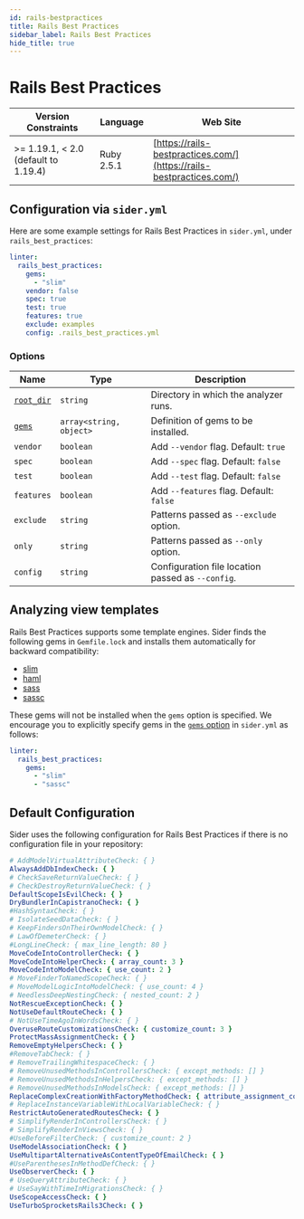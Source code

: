 ```yaml
---
id: rails-bestpractices
title: Rails Best Practices
sidebar_label: Rails Best Practices
hide_title: true
---
```


# Rails Best Practices

| Version Constraints | Language | Web Site |
| ----------------- | -------- | -------- |
| >= 1.19.1, < 2.0 (default to 1.19.4) | Ruby 2.5.1 | [https://rails-bestpractices.com/](https://rails-bestpractices.com/) |

## Configuration via `sider.yml`

Here are some example settings for Rails Best Practices in `sider.yml`, under `rails_best_practices`:

```yaml
linter:
  rails_best_practices:
    gems:
      - "slim"
    vendor: false
    spec: true
    test: true
    features: true
    exclude: examples
    config: .rails_best_practices.yml
```

### Options

| Name | Type | Description |
| ---- | ---- | ----------- |
| [`root_dir`](../../getting-started/custom-configuration.md#root_dir-option) | `string` | Directory in which the analyzer runs. |
| [`gems`](../../getting-started/custom-configuration.md#gems-option) | `array<string, object>` | Definition of gems to be installed. |
| `vendor` | `boolean` | Add `--vendor` flag. Default: `true` |
| `spec` | `boolean` | Add `--spec` flag. Default: `false` |
| `test` | `boolean` | Add `--test` flag. Default: `false` |
| `features` | `boolean` | Add `--features` flag. Default: `false` |
| `exclude` | `string` | Patterns passed as `--exclude` option. |
| `only` | `string` | Patterns passed as `--only` option. |
| `config` | `string` | Configuration file location passed as `--config`. |

## Analyzing view templates

Rails Best Practices supports some template engines. Sider finds the following gems in `Gemfile.lock` and installs them automatically for backward compatibility:

- [slim](https://github.com/slim-template/slim)
- [haml](https://github.com/haml/haml)
- [sass](https://github.com/sass/ruby-sass)
- [sassc](https://github.com/sass/sassc-ruby)

These gems will not be installed when the `gems` option is specified. We encourage you to explicitly specify gems in the [`gems` option](../../getting-started/custom-configuration.md#gems-option) in `sider.yml` as follows:

```yaml
linter:
  rails_best_practices:
    gems:
      - "slim"
      - "sassc"
```

## Default Configuration

Sider uses the following configuration for Rails Best Practices if there is no configuration file in your repository:

```yaml
# AddModelVirtualAttributeCheck: { }
AlwaysAddDbIndexCheck: { }
# CheckSaveReturnValueCheck: { }
# CheckDestroyReturnValueCheck: { }
DefaultScopeIsEvilCheck: { }
DryBundlerInCapistranoCheck: { }
#HashSyntaxCheck: { }
# IsolateSeedDataCheck: { }
# KeepFindersOnTheirOwnModelCheck: { }
# LawOfDemeterCheck: { }
#LongLineCheck: { max_line_length: 80 }
MoveCodeIntoControllerCheck: { }
MoveCodeIntoHelperCheck: { array_count: 3 }
MoveCodeIntoModelCheck: { use_count: 2 }
# MoveFinderToNamedScopeCheck: { }
# MoveModelLogicIntoModelCheck: { use_count: 4 }
# NeedlessDeepNestingCheck: { nested_count: 2 }
NotRescueExceptionCheck: { }
NotUseDefaultRouteCheck: { }
# NotUseTimeAgoInWordsCheck: { }
OveruseRouteCustomizationsCheck: { customize_count: 3 }
ProtectMassAssignmentCheck: { }
RemoveEmptyHelpersCheck: { }
#RemoveTabCheck: { }
# RemoveTrailingWhitespaceCheck: { }
# RemoveUnusedMethodsInControllersCheck: { except_methods: [] }
# RemoveUnusedMethodsInHelpersCheck: { except_methods: [] }
# RemoveUnusedMethodsInModelsCheck: { except_methods: [] }
ReplaceComplexCreationWithFactoryMethodCheck: { attribute_assignment_count: 2 }
# ReplaceInstanceVariableWithLocalVariableCheck: { }
RestrictAutoGeneratedRoutesCheck: { }
# SimplifyRenderInControllersCheck: { }
# SimplifyRenderInViewsCheck: { }
#UseBeforeFilterCheck: { customize_count: 2 }
UseModelAssociationCheck: { }
UseMultipartAlternativeAsContentTypeOfEmailCheck: { }
#UseParenthesesInMethodDefCheck: { }
UseObserverCheck: { }
# UseQueryAttributeCheck: { }
# UseSayWithTimeInMigrationsCheck: { }
UseScopeAccessCheck: { }
UseTurboSprocketsRails3Check: { }
```
